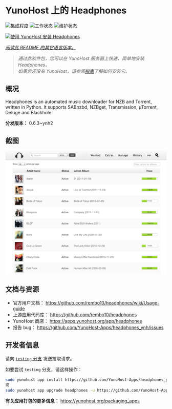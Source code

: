 <!--
注意：此 README 由 <https://github.com/YunoHost/apps/tree/master/tools/readme_generator> 自动生成
请勿手动编辑。
-->

# YunoHost 上的 Headphones

[![集成程度](https://dash.yunohost.org/integration/headphones.svg)](https://ci-apps.yunohost.org/ci/apps/headphones/) ![工作状态](https://ci-apps.yunohost.org/ci/badges/headphones.status.svg) ![维护状态](https://ci-apps.yunohost.org/ci/badges/headphones.maintain.svg)

[![使用 YunoHost 安装 Headphones](https://install-app.yunohost.org/install-with-yunohost.svg)](https://install-app.yunohost.org/?app=headphones)

*[阅读此 README 的其它语言版本。](./ALL_README.md)*

> *通过此软件包，您可以在 YunoHost 服务器上快速、简单地安装 Headphones。*  
> *如果您还没有 YunoHost，请参阅[指南](https://yunohost.org/install)了解如何安装它。*

## 概况

Headphones is an automated music downloader for NZB and Torrent, written in Python. It supports SABnzbd, NZBget, Transmission, µTorrent, Deluge and Blackhole.


**分发版本：** 0.6.3~ynh2

## 截图

![Headphones 的截图](./doc/screenshots/screenshot01.png)

## 文档与资源

- 官方用户文档： <https://github.com/rembo10/headphones/wiki/Usage-guide>
- 上游应用代码库： <https://github.com/rembo10/headphones>
- YunoHost 商店： <https://apps.yunohost.org/app/headphones>
- 报告 bug： <https://github.com/YunoHost-Apps/headphones_ynh/issues>

## 开发者信息

请向 [`testing` 分支](https://github.com/YunoHost-Apps/headphones_ynh/tree/testing) 发送拉取请求。

如要尝试 `testing` 分支，请这样操作：

```bash
sudo yunohost app install https://github.com/YunoHost-Apps/headphones_ynh/tree/testing --debug
或
sudo yunohost app upgrade headphones -u https://github.com/YunoHost-Apps/headphones_ynh/tree/testing --debug
```

**有关应用打包的更多信息：** <https://yunohost.org/packaging_apps>
